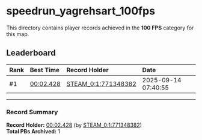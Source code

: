 # speedrun_yagrehsart_100fps

This directory contains player records achieved in the **100 FPS** category for this map.

## Leaderboard

| Rank | Best Time | Record Holder | Date                |
| :--- | :-------- | :------------ | :------------------ |
| #1   | [00:02.428](./00002428_STEAM_0_1_771348382_20250914-074055.zip) | [STEAM_0:1:771348382](https://speedrun16.com/profile/STEAM_0:1:771348382)   | 2025-09-14 07:40:55 |

---

### Record Summary
**Record Holder:** [00:02.428](./00002428_STEAM_0_1_771348382_20250914-074055.zip) (by [STEAM_0:1:771348382](https://speedrun16.com/profile/STEAM_0:1:771348382))  
**Total PBs Archived:** 1